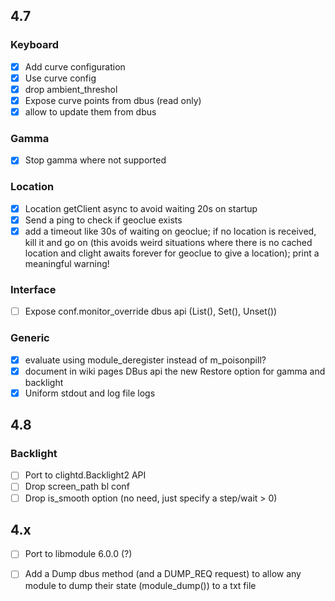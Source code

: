 ## 4.7

### Keyboard
- [x] Add curve configuration
- [x] Use curve config
- [x] drop ambient_threshol
- [x] Expose curve points from dbus (read only)
- [x] allow to update them from dbus

### Gamma
- [x] Stop gamma where not supported

### Location
- [x] Location getClient async to avoid waiting 20s on startup
- [x] Send a ping to check if geoclue exists
- [x] add a timeout like 30s of waiting on geoclue; if no location is received, kill it and go on 
(this avoids weird situations where there is no cached location and clight awaits forever for geoclue to give a location); print a meaningful warning!

### Interface
- [ ] Expose conf.monitor_override dbus api (List(), Set(), Unset())

### Generic
- [x] evaluate using module_deregister instead of m_poisonpill?
- [x] document in wiki pages DBus api the new Restore option for gamma and backlight
- [x] Uniform stdout and log file logs

## 4.8

### Backlight
- [ ] Port to clightd.Backlight2 API
- [ ] Drop screen_path bl conf
- [ ] Drop is_smooth option (no need, just specify a step/wait > 0)

## 4.x
- [ ] Port to libmodule 6.0.0 (?)
- [ ] Add a Dump dbus method (and a DUMP_REQ request) to allow any module to dump their state (module_dump()) to a txt file


